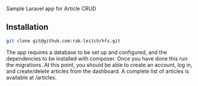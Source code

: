 Sample Laravel app for Article CRUD

## Installation

```bash
git clone git@github.com:rak-leitch/hfs.git
```
The app requires a database to be set up and configured, and the dependencies to be installed with composer. Once you have done this run the migrations.
At this point, you should be able to create an account, log in, and create/delete articles from the dashboard. A complete list of articles is available at /articles.
